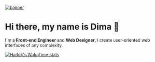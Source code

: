 [![banner](https://github.com/benko-dev/benko-dev/assets/164163671/549b77f7-af83-4a17-ae18-3d48e093b778)](https://benko-cv.vercel.app/)

# Hi there, my name is Dima 👋

I`m a **Front-end Engineer** and **Web Designer**, I create user-oriented web interfaces of any complexity.

[![Harlok's WakaTime stats](https://github-readme-stats.vercel.app/api/wakatime?username=benko-dev)](https://github.com/benko-dev/github-readme-stats)
